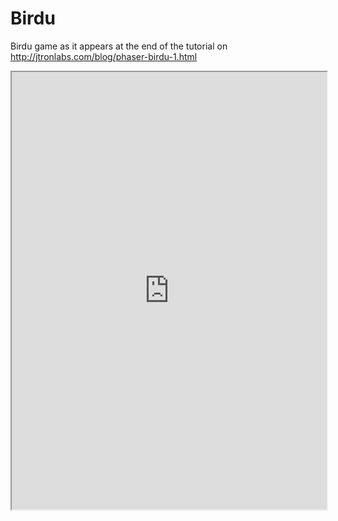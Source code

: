 # Birdu

Birdu game as it appears at the end of the tutorial on http://jtronlabs.com/blog/phaser-birdu-1.html

<iframe src="https://jtronlabs.github.io/Birdu-Tutorial/dist" height="700" width="100%">Does this work on GitHub?</iframe>
